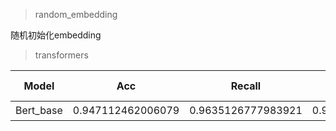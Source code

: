 > random_embedding

随机初始化embedding

> transformers

Model | Acc | Recall| F1| Training Time
--- | --- | --- | --- | ---
Bert_base|0.947112462006079|0.9635126777983921|0.955242182709994|待定
